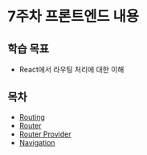 # 7주차 프론트엔드 내용

## 학습 목표

- React에서 라우팅 처리에 대한 이해

## 목차

- [Routing](/week7/routing.md)
- [Router](/week7/router.md)
- [Router Provider](/week7/router-provider.md)
- [Navigation](/week7/navigation.md)
